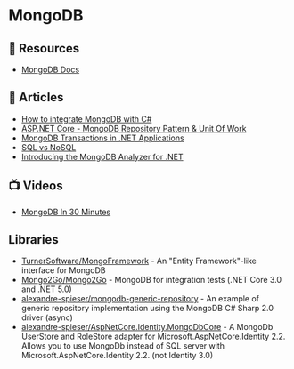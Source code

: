 # MongoDB

## 📘 Resources
- [MongoDB Docs](https://docs.mongodb.com/)

## 📕 Articles
- [How to integrate MongoDB with C#](https://www.code4it.dev/blog/mongodb-introduction-with-csharp)
- [ASP.NET Core - MongoDB Repository Pattern & Unit Of Work](https://www.brunobrito.net.br/aspnet-core-mongodb-unit-of-work/)
- [MongoDB Transactions in .NET Applications](https://exceptionnotfound.net/transactions-in-mongodb-for-net/)
- [SQL vs NoSQL](https://academind.com/tutorials/sql-vs-nosql)
- [Introducing the MongoDB Analyzer for .NET](https://www.mongodb.com/developer/article/introducing-mongodb-analyzer-dotnet/)

## 📺 Videos
- [MongoDB In 30 Minutes](https://www.youtube.com/watch?v=pWbMrx5rVBE)

## Libraries
- [TurnerSoftware/MongoFramework](https://github.com/TurnerSoftware/MongoFramework) - An "Entity Framework"-like interface for MongoDB
- [Mongo2Go/Mongo2Go](https://github.com/Mongo2Go/Mongo2Go) - MongoDB for integration tests (.NET Core 3.0 and .NET 5.0)
- [alexandre-spieser/mongodb-generic-repository](https://github.com/alexandre-spieser/mongodb-generic-repository) - An example of generic repository implementation using the MongoDB C# Sharp 2.0 driver (async)
- [alexandre-spieser/AspNetCore.Identity.MongoDbCore](https://github.com/alexandre-spieser/AspNetCore.Identity.MongoDbCore) - A MongoDb UserStore and RoleStore adapter for Microsoft.AspNetCore.Identity 2.2. Allows you to use MongoDb instead of SQL server with Microsoft.AspNetCore.Identity 2.2. (not Identity 3.0)